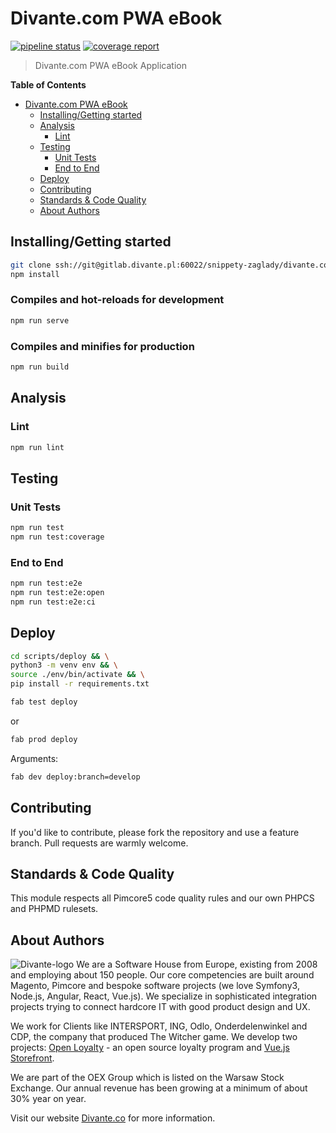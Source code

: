 # Divante.com PWA eBook

[![pipeline status](https://gitlab.divante.pl/snippety-zaglady/projects/divante.com/pwa-ebook/badges/develop/pipeline.svg)](https://gitlab.divante.pl/snippety-zaglady/projects/divante.com/pwa-ebook)
[![coverage report](https://gitlab.divante.pl/snippety-zaglady/projects/divante.com/pwa-ebook/badges/develop/coverage.svg)](https://gitlab.divante.pl/snippety-zaglady/projects/divante.com/pwa-ebook)

> Divante.com PWA eBook Application

**Table of Contents**
- [Divante.com PWA eBook](#divante.com-pwa-ebook)
	- [Installing/Getting started](#installinggetting-started)
	- [Analysis](#analysis)
	    - [Lint](#lint)
	- [Testing](#testing)
	    - [Unit Tests](#unit-tests)
	    - [End to End](#end-to-end)
	- [Deploy](#deploy)
	- [Contributing](#contributing)
	- [Standards & Code Quality](#standards--code-quality)
	- [About Authors](#about-authors)

## Installing/Getting started
```bash 
git clone ssh://git@gitlab.divante.pl:60022/snippety-zaglady/divante.com/pwa-ebook.git && \
npm install
```

### Compiles and hot-reloads for development
``` bash
npm run serve
```

### Compiles and minifies for production
```bash
npm run build
```

## Analysis
### Lint
```bash
npm run lint
```

## Testing
### Unit Tests
```bash
npm run test
npm run test:coverage
```

### End to End
```bash
npm run test:e2e
npm run test:e2e:open
npm run test:e2e:ci
```

## Deploy
```bash
cd scripts/deploy && \
python3 -m venv env && \
source ./env/bin/activate && \
pip install -r requirements.txt
```

```bash
fab test deploy
```
or
```bash
fab prod deploy
```

Arguments:
```bash
fab dev deploy:branch=develop
```

## Contributing

If you'd like to contribute, please fork the repository and use a feature branch. Pull requests are warmly welcome.

## Standards & Code Quality
This module respects all Pimcore5 code quality rules and our own PHPCS and PHPMD rulesets.

## About Authors
![Divante-logo](http://divante.co/logo-HG.png "Divante")
We are a Software House from Europe, existing from 2008 and employing about 150 people. 
Our core competencies are built around Magento, Pimcore and bespoke software projects 
(we love Symfony3, Node.js, Angular, React, Vue.js). We specialize in sophisticated integration projects trying to 
connect hardcore IT with good product design and UX.

We work for Clients like INTERSPORT, ING, Odlo, Onderdelenwinkel and CDP, the company that produced The Witcher game. 
We develop two projects: [Open Loyalty](http://www.openloyalty.io/ "Open Loyalty") - an open source loyalty 
program and [Vue.js Storefront](https://github.com/DivanteLtd/vue-storefront "Vue.js Storefront").

We are part of the OEX Group which is listed on the Warsaw Stock Exchange. Our annual revenue has been growing at a
minimum of about 30% year on year.

Visit our website [Divante.co](https://divante.co/ "Divante.co") for more information.
